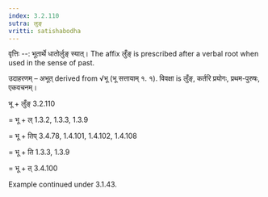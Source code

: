 ```yaml
---
index: 3.2.110
sutra: लुङ्
vritti: satishabodha
---
```



वृत्तिः --: भूतार्थे धातोर्लुङ् स्यात्। The affix लुँङ् is prescribed after a verbal root when used in the sense of past.


उदाहरणम् – अभूत् derived from √भू (भू सत्तायाम् १. १). विवक्षा is लुँङ्, कर्तरि प्रयोगः, प्रथम-पुरुषः, एकवचनम्।


भू + लुँङ् 3.2.110

= भू + ल् 1.3.2, 1.3.3, 1.3.9

= भू + तिप् 3.4.78, 1.4.101, 1.4.102, 1.4.108

= भू + ति 1.3.3, 1.3.9

= भू + त् 3.4.100


Example continued under 3.1.43.

